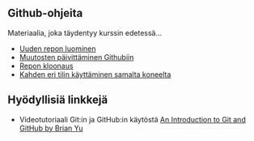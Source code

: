 ## Github-ohjeita

Materiaalia, joka täydentyy kurssin edetessä...

- [Uuden repon luominen](./uusirepo.html)
- [Muutosten päivittäminen Githubiin](./muutostenpaivitys.html)
- [Repon kloonaus](./kloonaus.html)
- [Kahden eri tilin käyttäminen samalta koneelta](./useampitili.md)

## Hyödyllisiä linkkejä

- Videotutoriaali Git:in ja GitHub:in käytöstä [An Introduction to Git and GitHub by Brian Yu](https://youtu.be/MJUJ4wbFm_A)